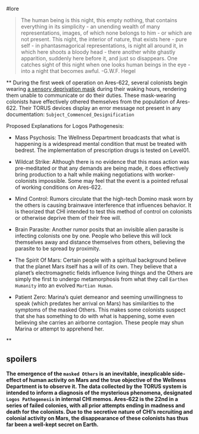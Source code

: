 #lore


> The human being is this night, this empty nothing, that contains everything in its simplicity - an unending wealth of many representations, images, of which none belongs to him - or which are not present. This night, the interior of nature, that exists here - pure self - in phantasmagorical representations, is night all around it, in which here shoots a bloody head - there another white ghastly apparition, suddenly here before it, and just so disappears. One catches sight of this night when one looks human beings in the eye - into a night that becomes awful.
>-G.W.F. Hegel

**
During the first week of operation on Ares-622, several colonists begin wearing [a sensory deprivation mask](<Domino>) during their waking hours, rendering them unable to communicate or do their duties.  These mask-wearing colonists have effectively othered themselves from the population of Ares-622. Their TORUS devices display an error message not present in any documentation: `Subject_Commenced_Designification`


Proposed Explanations for Logos Pathogenesis:

- Mass Psychosis: The Wellness Department broadcasts that what is happening is a widespread mental condition that must be treated with bedrest. The implementation of prescription drugs is tested on Level01.

- Wildcat Strike: Although there is no evidence that this mass action was pre-meditated or that any demands are being made, it does effectively bring production to a halt while making negotiations with worker-colonists impossible. Some may feel that the event is a pointed refusal of working conditions on Ares-622.

- Mind Control: Rumors circulate that the high-tech Domino mask worn by the others is causing brainwave interference that influences behavior. It is theorized that CHI intended to test this method of control on colonists or otherwise deprive them of their free will.

- Brain Parasite: Another rumor posits that an invisible alien parasite is infecting colonists one by one. People who believe this will lock themselves away and distance themselves from others, believing the parasite to be spread by proximity.

- The Spirit Of Mars: Certain people with a spiritual background believe that the planet Mars itself has a will of its own. They believe that a planet’s electromagnetic fields influence living things and the Others are simply the first to undergo metamorphosis from what they call `Earthen Humanity` into an evolved `Martian Human`. 

- Patient Zero: Marina’s quiet demeanor and seeming unwillingness to speak (which predates her arrival on Mars) has similarities to the symptoms of the masked Others. This makes some colonists suspect that she has something to do with what is happening, some even believing she carries an airborne contagion. These people may shun Marina or attempt to apprehend her.


**

## spoilers
**The emergence of the `masked Others` is an inevitable, inexplicable side-effect of human activity on Mars and the true objective of the Wellness Department is to observe it. The data collected by the TORUS system is intended to inform a diagnosis of the mysterious phenomena, designated `Logos Pathogenesis` in internal CHI memos. Ares-622 is the 22nd in a series of failed colonies, with all prior attempts ending in madness and death for the colonists. Due to the secretive nature of CHI’s recruiting and colonial activity on Mars, the disappearance of these colonists has thus far been a well-kept secret on Earth.**

